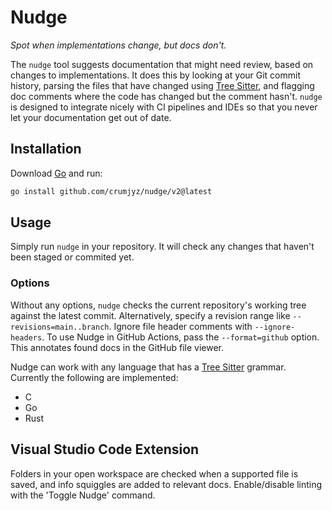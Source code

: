 # Nudge
_Spot when implementations change, but docs don't._

The `nudge` tool suggests documentation that might need review, based on changes to implementations.
It does this by looking at your Git commit history, parsing the files that have changed using [Tree
Sitter](https://tree-sitter.github.io/tree-sitter/), and flagging doc comments where the code has
changed but the comment hasn't. `nudge` is designed to integrate nicely with CI pipelines and IDEs
so that you never let your documentation get out of date.

## Installation

Download [Go](https://golang.org/dl/) and run:

```sh
go install github.com/crumjyz/nudge/v2@latest
```

## Usage

Simply run `nudge` in your repository. It will check any changes that haven't been staged or commited yet.

### Options

Without any options, `nudge` checks the current repository's working tree against the latest commit.
Alternatively, specify a revision range like `--revisions=main..branch`. Ignore file header comments
with `--ignore-headers`. To use Nudge in GitHub Actions, pass the `--format=github` option. This
annotates found docs in the GitHub file viewer.

Nudge can work with any language that has a [Tree
Sitter](https://tree-sitter.github.io/tree-sitter/) grammar. Currently the following are
implemented:
- C
- Go
- Rust

## Visual Studio Code Extension

Folders in your open workspace are checked when a supported file is saved, and info squiggles are
added to relevant docs. Enable/disable linting with the 'Toggle Nudge' command.
